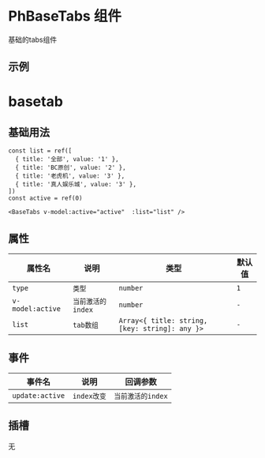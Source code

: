 # PhBaseTabs 组件

基础的tabs组件

<script setup>
import BaseTabs from "../src/PhBaseTabs.vue";
import { ref } from 'vue'

const list = ref([
  { title: '全部', value: '1' },
  { title: 'BC原创', value: '2' },
  { title: '老虎机', value: '3' },
  { title: '真人娱乐城', value: '3' },
])

const list2 = ref(
 [{"ty":-1,"cid":"all","platform_id":"all","name":"大厅","icon":"/images/CATE/lobby.webp","background":"","useCloudImg":true,"label":"大厅","value":"-1&all"},{"ty":5,"cid":"2","platform_id":"2","name":"老虎机","icon":"/images/CATE/slot.webp","background":"/images/CATE/slot_background.webp","useCloudImg":true,"label":"老虎机","value":"5&2"},{"ty":5,"cid":"3","platform_id":"3","name":"娱乐场","icon":"/images/CATE/live.webp","background":"/images/CATE/live_background.webp","useCloudImg":true,"label":"娱乐场","value":"5&3"},{"ty":5,"cid":"4","platform_id":"4","name":"游戏节目","icon":"/images/CATE/game.webp","background":"/images/CATE/game_background.webp","useCloudImg":true,"label":"游戏节目","value":"5&4"},{"ty":5,"cid":"6","platform_id":"6","name":"小游戏","icon":"/images/CATE/original.webp","background":"/images/CATE/game_background.webp","useCloudImg":true,"label":"小游戏","value":"5&6"},{"ty":2,"cid":"110","platform_id":"110","name":"TP视讯","icon":"/platform/tp_nav.webp","background":"/platform/plat_background.png","useCloudImg":true,"label":"TP视讯","value":"2&110"},{"ty":2,"cid":"214","platform_id":"214","name":"TP捕鱼","icon":"/platform/tp_nav.webp","background":"/platform/plat_background.png","useCloudImg":true,"label":"TP捕鱼","value":"2&214"},{"ty":2,"cid":"303","platform_id":"303","name":"PP老虎机","icon":"/platform/pp_nav.webp","background":"/platform/plat_background.png","useCloudImg":true,"label":"PP老虎机","value":"2&303"},{"ty":2,"cid":"323","platform_id":"323","name":"TP老虎机","icon":"/platform/tp_nav.webp","background":"/platform/plat_background.png","useCloudImg":true,"label":"TP老虎机","value":"2&323"}]
)

const active = ref(0)
</script>

## 示例

 <div>
    <h1>basetab</h1>
    <div class="ml-8">
      <BaseTabs v-model:active="active"  :list="list2"  />
    </div>
  </div>

## 基础用法

```vue
const list = ref([
  { title: '全部', value: '1' },
  { title: 'BC原创', value: '2' },
  { title: '老虎机', value: '3' },
  { title: '真人娱乐城', value: '3' },
])
const active = ref(0)

<BaseTabs v-model:active="active"  :list="list" />
```

## 属性

| 属性名           | 说明              | 类型                                           | 默认值 |
| ---------------- | ----------------- | ---------------------------------------------- | ------ |
| `type`           | `类型`            | `number`                                       | `1`    |
| `v-model:active` | `当前激活的index` | `number`                                       | `-`    |
| `list`           | `tab数组`         | `Array<{ title: string, [key: string]: any }>` | `-`    |

## 事件

| 事件名          | 说明        | 回调参数          |
| --------------- | ----------- | ----------------- |
| `update:active` | `index改变` | `当前激活的index` |

## 插槽

无
